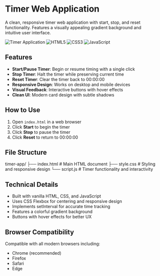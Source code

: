 # Timer Web Application

A clean, responsive timer web application with start, stop, and reset functionality. Features a visually appealing gradient background and intuitive user interface.

![Timer Application](https://img.shields.io/badge/Status-Live-brightgreen) 
![HTML5](https://img.shields.io/badge/HTML5-E34F26?logo=html5&logoColor=white)
![CSS3](https://img.shields.io/badge/CSS3-1572B6?logo=css3&logoColor=white)
![JavaScript](https://img.shields.io/badge/JavaScript-F7DF1E?logo=javascript&logoColor=black)

## Features

- **Start/Pause Timer**: Begin or resume timing with a single click
- **Stop Timer**: Halt the timer while preserving current time
- **Reset Timer**: Clear the timer back to 00:00:00
- **Responsive Design**: Works on desktop and mobile devices
- **Visual Feedback**: Interactive buttons with hover effects
- **Clean UI**: Modern card design with subtle shadows

## How to Use

1. Open `index.html` in a web browser
2. Click **Start** to begin the timer
3. Click **Stop** to pause the timer
4. Click **Reset** to return to 00:00:00

## File Structure




timer-app/
├── index.html # Main HTML document
├── style.css # Styling and responsive design
└── script.js # Timer functionality and interactivity




## Technical Details

- Built with vanilla HTML, CSS, and JavaScript
- Uses CSS Flexbox for centering and responsive design
- Implements setInterval for accurate time tracking
- Features a colorful gradient background
- Buttons with hover effects for better UX

## Browser Compatibility

Compatible with all modern browsers including:
- Chrome (recommended)
- Firefox
- Safari
- Edge


